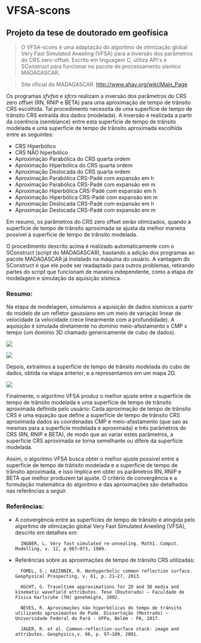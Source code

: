 # VFSA-scons
## Projeto da tese de doutorado em geofísica

>O VFSA-scons é uma adaptação do algoritmo de otimização global Very Fast Simulated Aneeling (VFSA) para a inversão 
>dos parâmetros do CRS zero-offset. Escrito em linguagem C, utiliza API's e SConstruct para funcionar no 
>pacote de processamento sísmico MADAGASCAR.

>Site oficial do MADAGASCAR: http://www.ahay.org/wiki/Main_Page

Os programas _sfvfsa_ e _sfcrs_ realizam a inversão dos parâmetros do CRS zero offset (RN, RNIP e BETA) 
para uma aproximação de tempo de trânsito CRS escolhida. 
Tal procedimento necessita de uma superfície de tempo de trânsito CRS extraída dos dados (modelada). 
A inversão é realizada a partir da coerência (semblance) entre esta superfície de tempo de trânsito modelada 
e uma superfície de tempo de trânsito aproximada escolhida entre as seguintes: 

* CRS Hiperbólico 
* CRS NÃO hiperbólico
* Aproximação Parabólica do CRS quarta ordem
* Aproximação Hiperbólica do CRS quarta ordem
* Aproximação Deslocada do CRS quarta ordem
* Aproximação Parabólica CRS-Padé com expansão em h
* Aproximação Parabólica CRS-Padé com expansão em m
* Aproximação Hiperbólica CRS-Padé com expansão em h
* Aproximação Hiperbólica CRS-Padé com expansão em m
* Aproximação Deslocada CRS-Padé com expansão em h
* Aproximação Deslocada CRS-Padé com expansão em m

Em resumo, os parâmetros do CRS zero offset serão otimizados, 
quando a superfície de tempo de trânsito aproximada se ajusta da melhor maneira possível 
à superfície de tempo de trânsito modelada.

O procedimento descrito acima é realizado automaticamente com o SConstruct (script do MADAGASCAR), bastando a adição dos 
programas ao pacote MADAGASCAR já instalado na máquina do usuário. A vantagem do SConstruct é que ele pode ser readaptado
para outros problemas, retirando partes do script que funcionam de maneira independente, como a etapa de modelagem e
simulação da aquisição sísmica.

### Resumo:

Na etapa de modelagem, simulamos a aquisição de dados sísmicos a partir do modelo de um refletor gaussiano 
em um meio de variação linear de velocidade (a velocidade crece linearmente com a profundidade). A aquisição
é simulada diretamente no domínio meio-afastamento x CMP x tempo (um domínio 3D chamado genericamente de cubo de dados).

![](https://raw.githubusercontent.com/Dirack/Images/master/dome.jpeg)

![](https://raw.githubusercontent.com/Dirack/Images/master/data.jpeg)

Depois, extraímos a superfície de tempo de trânsito modelada do cubo de dados, obtida na etapa anterior, e a representamos 
em um mapa 2D.

![](https://raw.githubusercontent.com/Dirack/Images/master/pick.jpeg)

Finalmente, o algoritmo VFSA produz o melhor ajuste entre a superfície de tempo de trânsito modelada e uma superfície de
tempo de trânsito aproximada definida pelo usuário: Cada aproximação de tempo de trânsito CRS é uma equação que define
a superfície de tempo de trânsito CRS aproximada dados as coordenadas CMP e meio-afastamento (que sao as mesmas para a 
superfície modelada e aproximada) e três parâmetros do CRS (RN, RNIP e BETA), de modo que ao variar estes parâmetros,
a superfície CRS aproximada se torna semelhante ou difere da superfície modelada.

Assim, o algoritmo VFSA busca obter o melhor ajuste possível entre a superfície de tempo de trânsito modelada e a superfície
de tempo de trânsito aproximada, e isso implica em obter os parâmetros RN, RNIP e BETA que melhor produzem tal ajuste. O
critério de convergência e a formulação matemática do algoritmo e das aproximações são detalhados nas referências a seguir.

### Referências:

* A convergência entre as superfícies de tempo de trânsito 
é atingida pelo algoritmo de otimização global Very Fast Simulated Aneeling (VFSA), descrito em detalhes em: 

		INGBER, L. Very fast simulated re-annealing. Math1. Comput. Modelling, v. 12, p.967–973, 1989.

* Referências sobre as aproximações de tempo de trânsito CRS utilizadas:

		FOMEL, S.; KAZINNIK, R. Nonhyperbolic common reflection surface. Geophysical Prospecting, v. 61, p. 21–27, 2013.

		HöCHT, G. Traveltime approximations for 2D and 3D media and kinematic wavefield attributes. Tese (Doutorado) — Faculdade de Física Karlsruhe (TH) genehmigte, 2002.

		NEVES, R. Aproximações não hiperbólicas do tempo de trânsito utilizando aproximantes de Padé. Dissertação (Mestrado) — Universidade Federal do Pará - UFPa, Belém - PA, 2017.

		JAGER, R. et al. Common-reflection-surface stack: image and attributes. Geophysics,v. 66, p. 97–109, 2001.
